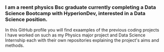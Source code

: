 ### I am a reent physics Bsc graduate currently completing a Data Science Bootcamp with HyperionDev, interested in a Data Science position. 
In this GitHub profile you will find exaamples of the previous coding projects I have worked on such as my Physics major project and Data Science Internship each with their own repositories explaining the project's aims and methods.


<!--
**SophieHatia/SophieHatia** is a ✨ _special_ ✨ repository because its `README.md` (this file) appears on your GitHub profile.

Here are some ideas to get you started:

- 🔭 I’m currently working on ...
- 🌱 I’m currently learning ...
- 👯 I’m looking to collaborate on ...
- 🤔 I’m looking for help with ...
- 💬 Ask me about ...
- 📫 How to reach me: ...
- 😄 Pronouns: ...
- ⚡ Fun fact: ...
-->
